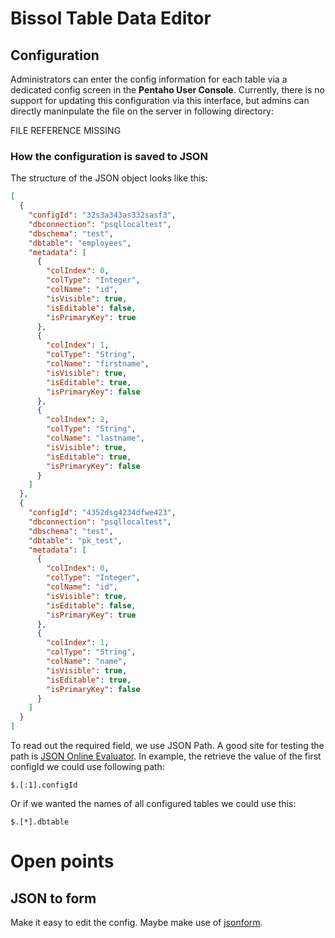 # Bissol Table Data Editor

## Configuration

Administrators can enter the config information for each table via a dedicated config screen in the **Pentaho User Console**. Currently, there is no support for updating this configuration via this interface, but admins can directly maninpulate the file on the server in following directory:

FILE REFERENCE MISSING

### How the configuration is saved to JSON

The structure of the JSON object looks like this:

```json
[
  {
    "configId": "32s3a343as332sasf3",
    "dbconnection": "psqllocaltest",
    "dbschema": "test",
    "dbtable": "employees",
    "metadata": [
      {
        "colIndex": 0,
        "colType": "Integer",
        "colName": "id",
        "isVisible": true,
        "isEditable": false,
        "isPrimaryKey": true
      },
      {
        "colIndex": 1,
        "colType": "String",
        "colName": "firstname",
        "isVisible": true,
        "isEditable": true,
        "isPrimaryKey": false
      },
      {
        "colIndex": 2,
        "colType": "String",
        "colName": "lastname",
        "isVisible": true,
        "isEditable": true,
        "isPrimaryKey": false
      }
    ]
  },
  {
    "configId": "4352dsg4234dfwe423",
    "dbconnection": "psqllocaltest",
    "dbschema": "test",
    "dbtable": "pk_test",
    "metadata": [
      {
        "colIndex": 0,
        "colType": "Integer",
        "colName": "id",
        "isVisible": true,
        "isEditable": false,
        "isPrimaryKey": true
      },
      {
        "colIndex": 1,
        "colType": "String",
        "colName": "name",
        "isVisible": true,
        "isEditable": true,
        "isPrimaryKey": false
      }
    ]
  }
]
```

To read out the required field, we use JSON Path. A good site for testing the path is [JSON Online Evaluator](http://ashphy.com/JSONPathOnlineEvaluator/). In example, the retrieve the value of the first configId we could use following path:

```
$.[:1].configId
```

Or if we wanted the names of all configured tables we could use this:

```
$.[*].dbtable
```


# Open points

## JSON to form

Make it easy to edit the config. Maybe make use of [jsonform](https://github.com/joshfire/jsonform).
